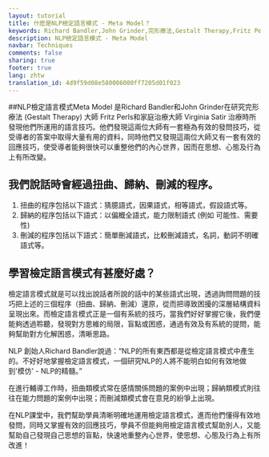 ```yaml
---
layout: tutorial
title: 什麽是NLP檢定語言模式 - Meta Model？
keywords: Richard Bandler,John Grinder,完形療法,Gestalt Therapy,Fritz Perls,家庭治療,Virginia Satir,語言技巧,扭曲,歸納,刪減,檢定語言模式好處
description: NLP檢定語言模式 - Meta Model
navbar: Techniques
comments: false
sharing: true
footer: true
lang: zhtw
translation_id: 4d9f59d08e580006000ff7205d01f023
---
```


##NLP檢定語言模式Meta Model
是Richard Bandler和John Grinder在研究完形療法 (Gestalt Therapy) 大師 Fritz Perls和家庭治療大師 Virginia Satir 治療時所發現他們所運用的語言技巧。他們發現這兩位大師有一套極為有效的發問技巧，從受導者的答案中取得大量有用的資料，同時他們又發現這兩位大師又有一套有效的回應技巧，使受導者能夠很快可以重整他們的內心世界，因而在思想、心態及行為上有所改變。

## 我們說話時會經過扭曲、歸納、刪減的程序。

1.  扭曲的程序包括以下語式：猜臆語式，因果語式，相等語式，假設語式等。
2.  歸納的程序包括以下語式：以偏概全語式，能力限制語式 (例如 可能性、需要性)
3.  刪減的程序包括以下語式：簡單刪減語式，比較刪減語式，名詞，動詞不明確語式等。

## 學習檢定語言模式有甚麼好處？

檢定語言模式就是可以找出說話者所說的話中的某些語式出現，透過詢問問題的技巧把上述的三個程序（扭曲、歸納、刪減）還原，從而把導致困擾的深層結構資料呈現出來。而檢定語言模式正是一個有系統的技巧，當我們好好掌握它後，我們便能夠透過聆聽，發現對方思維的局限，盲點或困惑，通過有效及有系統的提問，能夠幫助對方化解困惑，清晰思路。

NLP 創始人Richard Bandler說過：“NLP的所有東西都是從檢定語言模式中產生的。不好好地掌握檢定語言模式，一個研究NLP的人將不能明白如何有效地做到'模仿' - NLP的精髓。”

在進行輔導工作時，扭曲類模式常在感情關係問題的案例中出現；歸納類模式則往往在能力問題的案例中出現；而刪減類模式會在意見的紛爭上出現。

在NLP課堂中，我們幫助學員清晰明確地運用檢定語言模式，進而他們懂得有效地發問，同時又掌握有效的回應技巧，學員不但能夠用檢定語言模式幫助別人，又能幫助自己發現自己思想的盲點，快速地重整內心世界，使思想、心態及行為上有所改進！
